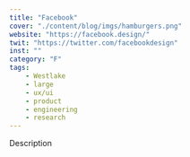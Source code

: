 ```yaml
---
title: "Facebook"
cover: "./content/blog/imgs/hamburgers.png"
website: "https://facebook.design/"
twit: "https://twitter.com/facebookdesign"
inst: ""
category: "F"
tags:
    - Westlake
    - large
    - ux/ui
    - product
    - engineering
    - research
---
```


Description
